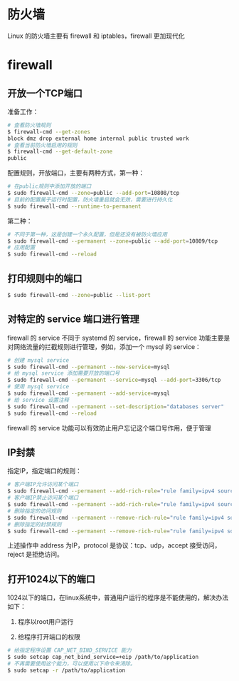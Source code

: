 # 防火墙

Linux 的防火墙主要有 firewall 和 iptables，firewall 更加现代化

# firewall

## 开放一个TCP端口

准备工作：

```bash
# 查看防火墙规则
$ firewall-cmd --get-zones
block dmz drop external home internal public trusted work
# 查看当前防火墙启用的规则
$ firewall-cmd --get-default-zone
public
```

配置规则，开放端口，主要有两种方式，第一种：

```bash
# 在public规则中添加开放的端口
$ sudo firewall-cmd --zone=public --add-port=10808/tcp
# 目前的配置属于运行时配置，防火墙重启就会无效，需要进行持久化
$ sudo firewall-cmd --runtime-to-permanent
```

第二种：

```bash
# 不同于第一种，这是创建一个永久配置，但是还没有被防火墙应用
$ sudo firewall-cmd --permanent --zone=public --add-port=10809/tcp
# 应用配置
$ sudo firewall-cmd --reload
```

## 打印规则中的端口

```bash
$ sudo firewall-cmd --zone=public --list-port
```

## 对特定的 service 端口进行管理

firewall 的 service 不同于 systemd 的 service，firewall 的 service 功能主要是对网络流量的拦截规则进行管理，例如，添加一个 mysql 的 service：

```bash
# 创建 mysql service
$ sudo firewall-cmd --permanent --new-service=mysql
# 给 mysql service 添加需要开放的端口号
$ sudo firewall-cmd --permanent --service=mysql --add-port=3306/tcp
# 使用 mysql service
$ sudo firewall-cmd --permanent --add-service=mysql
# 给 service 设置注释
$ sudo firewall-cmd --permanent --set-description="databases server"
$ sudo firewall-cmd --reload
```

firewall 的 service 功能可以有效防止用户忘记这个端口号作用，便于管理

## IP封禁

指定IP，指定端口的规则：

```bash
# 客户端IP允许访问某个端口
$ sudo firewall-cmd --permanent --add-rich-rule="rule family=ipv4 source address=127.0.0.1 port port=80 protocol=tcp accept" && sudo firewall-cmd --reload
# 客户端IP禁止访问某个端口
$ sudo firewall-cmd --permanent --add-rich-rule="rule family=ipv4 source address=127.0.0.1 port port=80 protocol=tcp reject" && sudo firewall-cmd --reload
# 删除指定的访问规则
$ sudo firewall-cmd --permanent --remove-rich-rule="rule family=ipv4 source address=127.0.0.1 port port=80 protocol=tcp accept" && sudo firewall-cmd --reload
# 删除指定的封禁规则
$ sudo firewall-cmd --permanent --remove-rich-rule="rule family=ipv4 source address=127.0.0.1 port port=80 protocol=tcp reject" && sudo firewall-cmd --reload
```

上述操作中 address 为IP，protocol 是协议：tcp、udp，accept 接受访问，reject 是拒绝访问。

## 打开1024以下的端口

1024以下的端口，在linux系统中，普通用户运行的程序是不能使用的，解决办法如下：

1. 程序以root用户运行

2. 给程序打开端口的权限

```bash
# 给指定程序设置 CAP_NET_BIND_SERVICE 能力
$ sudo setcap cap_net_bind_service=+eip /path/to/application
# 不再需要使用这个能力，可以使用以下命令来清除。
$ sudo setcap -r /path/to/application
```

